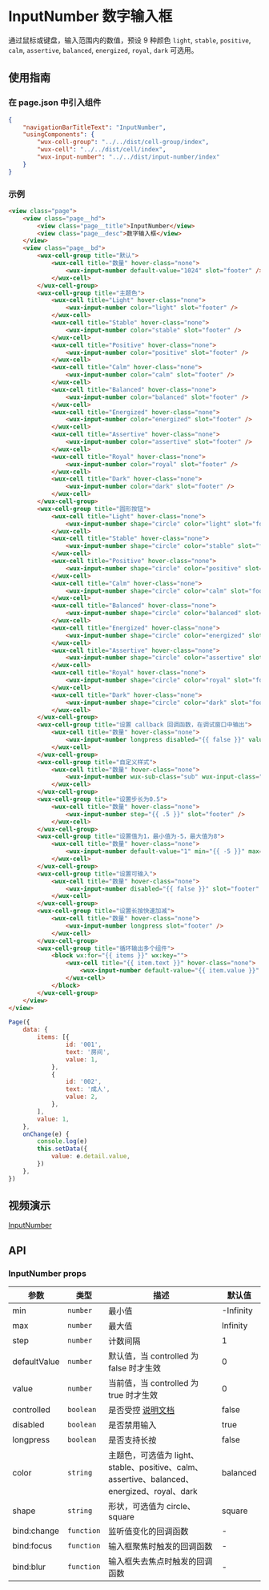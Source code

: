 # InputNumber 数字输入框

通过鼠标或键盘，输入范围内的数值，预设 9 种颜色 `light`, `stable`, `positive`, `calm`, `assertive`, `balanced`, `energized`, `royal`, `dark` 可选用。

## 使用指南

### 在 page.json 中引入组件

```json
{
	"navigationBarTitleText": "InputNumber",
	"usingComponents": {
        "wux-cell-group": "../../dist/cell-group/index",
        "wux-cell": "../../dist/cell/index",
        "wux-input-number": "../../dist/input-number/index"
    }
}
```

### 示例

```html
<view class="page">
    <view class="page__hd">
        <view class="page__title">InputNumber</view>
        <view class="page__desc">数字输入框</view>
    </view>
    <view class="page__bd">
        <wux-cell-group title="默认">
            <wux-cell title="数量" hover-class="none">
                <wux-input-number default-value="1024" slot="footer" />
            </wux-cell>
        </wux-cell-group>
        <wux-cell-group title="主题色">
            <wux-cell title="Light" hover-class="none">
                <wux-input-number color="light" slot="footer" />
            </wux-cell>
            <wux-cell title="Stable" hover-class="none">
                <wux-input-number color="stable" slot="footer" />
            </wux-cell>
            <wux-cell title="Positive" hover-class="none">
                <wux-input-number color="positive" slot="footer" />
            </wux-cell>
            <wux-cell title="Calm" hover-class="none">
                <wux-input-number color="calm" slot="footer" />
            </wux-cell>
            <wux-cell title="Balanced" hover-class="none">
                <wux-input-number color="balanced" slot="footer" />
            </wux-cell>
            <wux-cell title="Energized" hover-class="none">
                <wux-input-number color="energized" slot="footer" />
            </wux-cell>
            <wux-cell title="Assertive" hover-class="none">
                <wux-input-number color="assertive" slot="footer" />
            </wux-cell>
            <wux-cell title="Royal" hover-class="none">
                <wux-input-number color="royal" slot="footer" />
            </wux-cell>
            <wux-cell title="Dark" hover-class="none">
                <wux-input-number color="dark" slot="footer" />
            </wux-cell>
        </wux-cell-group>
        <wux-cell-group title="圆形按钮">
            <wux-cell title="Light" hover-class="none">
                <wux-input-number shape="circle" color="light" slot="footer" />
            </wux-cell>
            <wux-cell title="Stable" hover-class="none">
                <wux-input-number shape="circle" color="stable" slot="footer" />
            </wux-cell>
            <wux-cell title="Positive" hover-class="none">
                <wux-input-number shape="circle" color="positive" slot="footer" />
            </wux-cell>
            <wux-cell title="Calm" hover-class="none">
                <wux-input-number shape="circle" color="calm" slot="footer" />
            </wux-cell>
            <wux-cell title="Balanced" hover-class="none">
                <wux-input-number shape="circle" color="balanced" slot="footer" />
            </wux-cell>
            <wux-cell title="Energized" hover-class="none">
                <wux-input-number shape="circle" color="energized" slot="footer" />
            </wux-cell>
            <wux-cell title="Assertive" hover-class="none">
                <wux-input-number shape="circle" color="assertive" slot="footer" />
            </wux-cell>
            <wux-cell title="Royal" hover-class="none">
                <wux-input-number shape="circle" color="royal" slot="footer" />
            </wux-cell>
            <wux-cell title="Dark" hover-class="none">
                <wux-input-number shape="circle" color="dark" slot="footer" />
            </wux-cell>
        </wux-cell-group>
        <wux-cell-group title="设置 callback 回调函数，在调试窗口中输出">
            <wux-cell title="数量" hover-class="none">
                <wux-input-number longpress disabled="{{ false }}" value="{{ value }}" controlled min="{{ -10 }}" max="{{ 10 }}" bind:change="onChange" slot="footer" />
            </wux-cell>
        </wux-cell-group>
        <wux-cell-group title="自定义样式">
            <wux-cell title="数量" hover-class="none">
                <wux-input-number wux-sub-class="sub" wux-input-class="input" wux-add-class="add" slot="footer" />
            </wux-cell>
        </wux-cell-group>
        <wux-cell-group title="设置步长为0.5">
            <wux-cell title="数量" hover-class="none">
                <wux-input-number step="{{ .5 }}" slot="footer" />
            </wux-cell>
        </wux-cell-group>
        <wux-cell-group title="设置值为1，最小值为-5，最大值为8">
            <wux-cell title="数量" hover-class="none">
                <wux-input-number default-value="1" min="{{ -5 }}" max="{{ 8 }}" slot="footer" />
            </wux-cell>
        </wux-cell-group>
        <wux-cell-group title="设置可输入">
            <wux-cell title="数量" hover-class="none">
                <wux-input-number disabled="{{ false }}" slot="footer" />
            </wux-cell>
        </wux-cell-group>
        <wux-cell-group title="设置长按快速加减">
            <wux-cell title="数量" hover-class="none">
                <wux-input-number longpress slot="footer" />
            </wux-cell>
        </wux-cell-group>
        <wux-cell-group title="循环输出多个组件">
            <block wx:for="{{ items }}" wx:key="">
                <wux-cell title="{{ item.text }}" hover-class="none">
                    <wux-input-number default-value="{{ item.value }}" slot="footer" />
                </wux-cell>
            </block>
        </wux-cell-group>
    </view>
</view>
```

```js
Page({
    data: {
        items: [{
                id: '001',
                text: '房间',
                value: 1,
            },
            {
                id: '002',
                text: '成人',
                value: 2,
            },
        ],
        value: 1,
    },
    onChange(e) {
        console.log(e)
        this.setData({
            value: e.detail.value,
        })
    },
})
```

## 视频演示

[InputNumber](./_media/input-number.mp4 ':include :type=iframe width=375px height=667px')

## API

### InputNumber props

| 参数 | 类型 | 描述 | 默认值 |
| --- | --- | --- | --- |
| min | <code>number</code> | 最小值 | -Infinity |
| max | <code>number</code> | 最大值 | Infinity |
| step | <code>number</code> | 计数间隔 | 1 |
| defaultValue | <code>number</code> | 默认值，当 controlled 为 false 时才生效 | 0 |
| value | <code>number</code> | 当前值，当 controlled 为 true 时才生效 | 0 |
| controlled | <code>boolean</code> | 是否受控 [说明文档](controlled.md) | false |
| disabled | <code>boolean</code> | 是否禁用输入 | true |
| longpress | <code>boolean</code> | 是否支持长按 | false |
| color | <code>string</code> | 主题色，可选值为 light、stable、positive、calm、assertive、balanced、energized、royal、dark | balanced |
| shape | <code>string</code> | 形状，可选值为 circle、square | square |
| bind:change | <code>function</code> | 监听值变化的回调函数 | - |
| bind:focus | <code>function</code> | 输入框聚焦时触发的回调函数 | - |
| bind:blur | <code>function</code> | 输入框失去焦点时触发的回调函数 | - |